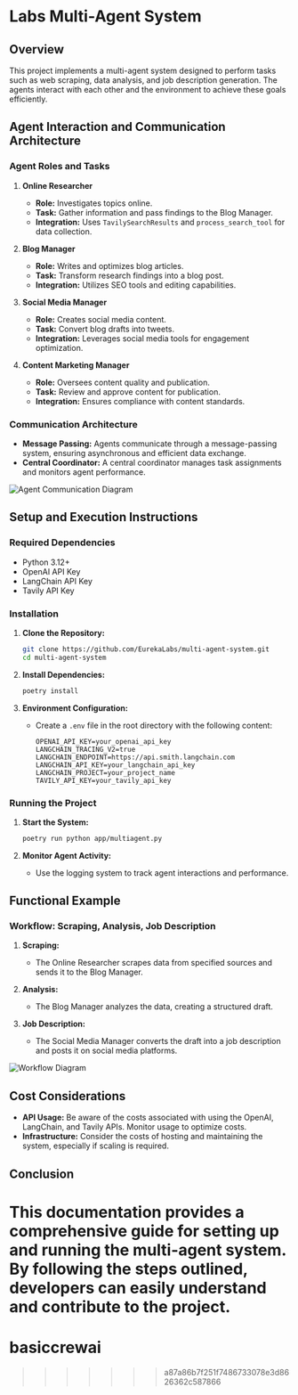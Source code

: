 
# Labs Multi-Agent System

## Overview

This project implements a multi-agent system designed to perform tasks such as web scraping, data analysis, and job description generation. The agents interact with each other and the environment to achieve these goals efficiently.

## Agent Interaction and Communication Architecture

### Agent Roles and Tasks

1. **Online Researcher**
   - **Role:** Investigates topics online.
   - **Task:** Gather information and pass findings to the Blog Manager.
   - **Integration:** Uses `TavilySearchResults` and `process_search_tool` for data collection.

2. **Blog Manager**
   - **Role:** Writes and optimizes blog articles.
   - **Task:** Transform research findings into a blog post.
   - **Integration:** Utilizes SEO tools and editing capabilities.

3. **Social Media Manager**
   - **Role:** Creates social media content.
   - **Task:** Convert blog drafts into tweets.
   - **Integration:** Leverages social media tools for engagement optimization.

4. **Content Marketing Manager**
   - **Role:** Oversees content quality and publication.
   - **Task:** Review and approve content for publication.
   - **Integration:** Ensures compliance with content standards.

### Communication Architecture

- **Message Passing:** Agents communicate through a message-passing system, ensuring asynchronous and efficient data exchange.
- **Central Coordinator:** A central coordinator manages task assignments and monitors agent performance.

![Agent Communication Diagram](path/to/communication_diagram.png)

## Setup and Execution Instructions

### Required Dependencies

- Python 3.12+
- OpenAI API Key
- LangChain API Key
- Tavily API Key

### Installation

1. **Clone the Repository:**
   ```bash
   git clone https://github.com/EurekaLabs/multi-agent-system.git
   cd multi-agent-system
   ```

2. **Install Dependencies:**
   ```bash
   poetry install
   ```

3. **Environment Configuration:**
   - Create a `.env` file in the root directory with the following content:
     ```
     OPENAI_API_KEY=your_openai_api_key
     LANGCHAIN_TRACING_V2=true
     LANGCHAIN_ENDPOINT=https://api.smith.langchain.com
     LANGCHAIN_API_KEY=your_langchain_api_key
     LANGCHAIN_PROJECT=your_project_name
     TAVILY_API_KEY=your_tavily_api_key
     ```

### Running the Project

1. **Start the System:**
   ```bash
   poetry run python app/multiagent.py
   ```

2. **Monitor Agent Activity:**
   - Use the logging system to track agent interactions and performance.

## Functional Example

### Workflow: Scraping, Analysis, Job Description

1. **Scraping:**
   - The Online Researcher scrapes data from specified sources and sends it to the Blog Manager.

2. **Analysis:**
   - The Blog Manager analyzes the data, creating a structured draft.

3. **Job Description:**
   - The Social Media Manager converts the draft into a job description and posts it on social media platforms.

![Workflow Diagram](path/to/workflow_diagram.png)

## Cost Considerations

- **API Usage:** Be aware of the costs associated with using the OpenAI, LangChain, and Tavily APIs. Monitor usage to optimize costs.
- **Infrastructure:** Consider the costs of hosting and maintaining the system, especially if scaling is required.

## Conclusion

This documentation provides a comprehensive guide for setting up and running the multi-agent system. By following the steps outlined, developers can easily understand and contribute to the project.
=======
# basiccrewai
>>>>>>> a87a86b7f251f7486733078e3d8626362c587866
